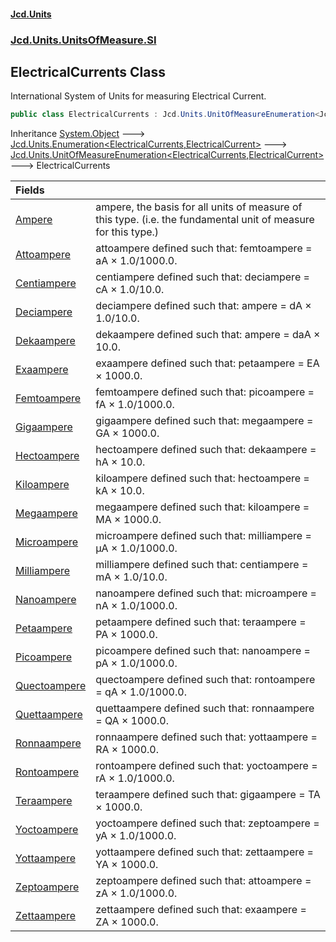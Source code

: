 #### [Jcd.Units](index.md 'index')

### [Jcd.Units.UnitsOfMeasure.SI](Jcd.Units.UnitsOfMeasure.SI.md 'Jcd.Units.UnitsOfMeasure.SI')

## ElectricalCurrents Class

International System of Units for measuring Electrical Current.

```csharp
public class ElectricalCurrents : Jcd.Units.UnitOfMeasureEnumeration<Jcd.Units.UnitsOfMeasure.SI.ElectricalCurrents, Jcd.Units.UnitTypes.ElectricalCurrent>
```

Inheritance [System.Object](https://docs.microsoft.com/en-us/dotnet/api/System.Object 'System.Object') &#129106; [Jcd.Units.Enumeration&lt;](Enumeration_TEnumeration,T_.md 'Jcd.Units.Enumeration<TEnumeration,T>')[ElectricalCurrents](ElectricalCurrents.md 'Jcd.Units.UnitsOfMeasure.SI.ElectricalCurrents')[,](Enumeration_TEnumeration,T_.md 'Jcd.Units.Enumeration<TEnumeration,T>')[ElectricalCurrent](ElectricalCurrent.md 'Jcd.Units.UnitTypes.ElectricalCurrent')[&gt;](Enumeration_TEnumeration,T_.md 'Jcd.Units.Enumeration<TEnumeration,T>') &#129106; [Jcd.Units.UnitOfMeasureEnumeration&lt;](UnitOfMeasureEnumeration_TEnumeration,T_.md 'Jcd.Units.UnitOfMeasureEnumeration<TEnumeration,T>')[ElectricalCurrents](ElectricalCurrents.md 'Jcd.Units.UnitsOfMeasure.SI.ElectricalCurrents')[,](UnitOfMeasureEnumeration_TEnumeration,T_.md 'Jcd.Units.UnitOfMeasureEnumeration<TEnumeration,T>')[ElectricalCurrent](ElectricalCurrent.md 'Jcd.Units.UnitTypes.ElectricalCurrent')[&gt;](UnitOfMeasureEnumeration_TEnumeration,T_.md 'Jcd.Units.UnitOfMeasureEnumeration<TEnumeration,T>') &#129106; ElectricalCurrents

| Fields                                                                                                           |                                                                                                                |
|:-----------------------------------------------------------------------------------------------------------------|:---------------------------------------------------------------------------------------------------------------|
| [Ampere](ElectricalCurrents.Ampere.md 'Jcd.Units.UnitsOfMeasure.SI.ElectricalCurrents.Ampere')                   | ampere, the basis for all units of measure of this type. (i.e. the fundamental unit of measure for this type.) |
| [Attoampere](ElectricalCurrents.Attoampere.md 'Jcd.Units.UnitsOfMeasure.SI.ElectricalCurrents.Attoampere')       | attoampere defined such that: femtoampere = aA × 1.0/1000.0.                                                   |
| [Centiampere](ElectricalCurrents.Centiampere.md 'Jcd.Units.UnitsOfMeasure.SI.ElectricalCurrents.Centiampere')    | centiampere defined such that: deciampere = cA × 1.0/10.0.                                                     |
| [Deciampere](ElectricalCurrents.Deciampere.md 'Jcd.Units.UnitsOfMeasure.SI.ElectricalCurrents.Deciampere')       | deciampere defined such that: ampere = dA × 1.0/10.0.                                                          |
| [Dekaampere](ElectricalCurrents.Dekaampere.md 'Jcd.Units.UnitsOfMeasure.SI.ElectricalCurrents.Dekaampere')       | dekaampere defined such that: ampere = daA × 10.0.                                                             |
| [Exaampere](ElectricalCurrents.Exaampere.md 'Jcd.Units.UnitsOfMeasure.SI.ElectricalCurrents.Exaampere')          | exaampere defined such that: petaampere = EA × 1000.0.                                                         |
| [Femtoampere](ElectricalCurrents.Femtoampere.md 'Jcd.Units.UnitsOfMeasure.SI.ElectricalCurrents.Femtoampere')    | femtoampere defined such that: picoampere = fA × 1.0/1000.0.                                                   |
| [Gigaampere](ElectricalCurrents.Gigaampere.md 'Jcd.Units.UnitsOfMeasure.SI.ElectricalCurrents.Gigaampere')       | gigaampere defined such that: megaampere = GA × 1000.0.                                                        |
| [Hectoampere](ElectricalCurrents.Hectoampere.md 'Jcd.Units.UnitsOfMeasure.SI.ElectricalCurrents.Hectoampere')    | hectoampere defined such that: dekaampere = hA × 10.0.                                                         |
| [Kiloampere](ElectricalCurrents.Kiloampere.md 'Jcd.Units.UnitsOfMeasure.SI.ElectricalCurrents.Kiloampere')       | kiloampere defined such that: hectoampere = kA × 10.0.                                                         |
| [Megaampere](ElectricalCurrents.Megaampere.md 'Jcd.Units.UnitsOfMeasure.SI.ElectricalCurrents.Megaampere')       | megaampere defined such that: kiloampere = MA × 1000.0.                                                        |
| [Microampere](ElectricalCurrents.Microampere.md 'Jcd.Units.UnitsOfMeasure.SI.ElectricalCurrents.Microampere')    | microampere defined such that: milliampere = μA × 1.0/1000.0.                                                  |
| [Milliampere](ElectricalCurrents.Milliampere.md 'Jcd.Units.UnitsOfMeasure.SI.ElectricalCurrents.Milliampere')    | milliampere defined such that: centiampere = mA × 1.0/10.0.                                                    |
| [Nanoampere](ElectricalCurrents.Nanoampere.md 'Jcd.Units.UnitsOfMeasure.SI.ElectricalCurrents.Nanoampere')       | nanoampere defined such that: microampere = nA × 1.0/1000.0.                                                   |
| [Petaampere](ElectricalCurrents.Petaampere.md 'Jcd.Units.UnitsOfMeasure.SI.ElectricalCurrents.Petaampere')       | petaampere defined such that: teraampere = PA × 1000.0.                                                        |
| [Picoampere](ElectricalCurrents.Picoampere.md 'Jcd.Units.UnitsOfMeasure.SI.ElectricalCurrents.Picoampere')       | picoampere defined such that: nanoampere = pA × 1.0/1000.0.                                                    |
| [Quectoampere](ElectricalCurrents.Quectoampere.md 'Jcd.Units.UnitsOfMeasure.SI.ElectricalCurrents.Quectoampere') | quectoampere defined such that: rontoampere = qA × 1.0/1000.0.                                                 |
| [Quettaampere](ElectricalCurrents.Quettaampere.md 'Jcd.Units.UnitsOfMeasure.SI.ElectricalCurrents.Quettaampere') | quettaampere defined such that: ronnaampere = QA × 1000.0.                                                     |
| [Ronnaampere](ElectricalCurrents.Ronnaampere.md 'Jcd.Units.UnitsOfMeasure.SI.ElectricalCurrents.Ronnaampere')    | ronnaampere defined such that: yottaampere = RA × 1000.0.                                                      |
| [Rontoampere](ElectricalCurrents.Rontoampere.md 'Jcd.Units.UnitsOfMeasure.SI.ElectricalCurrents.Rontoampere')    | rontoampere defined such that: yoctoampere = rA × 1.0/1000.0.                                                  |
| [Teraampere](ElectricalCurrents.Teraampere.md 'Jcd.Units.UnitsOfMeasure.SI.ElectricalCurrents.Teraampere')       | teraampere defined such that: gigaampere = TA × 1000.0.                                                        |
| [Yoctoampere](ElectricalCurrents.Yoctoampere.md 'Jcd.Units.UnitsOfMeasure.SI.ElectricalCurrents.Yoctoampere')    | yoctoampere defined such that: zeptoampere = yA × 1.0/1000.0.                                                  |
| [Yottaampere](ElectricalCurrents.Yottaampere.md 'Jcd.Units.UnitsOfMeasure.SI.ElectricalCurrents.Yottaampere')    | yottaampere defined such that: zettaampere = YA × 1000.0.                                                      |
| [Zeptoampere](ElectricalCurrents.Zeptoampere.md 'Jcd.Units.UnitsOfMeasure.SI.ElectricalCurrents.Zeptoampere')    | zeptoampere defined such that: attoampere = zA × 1.0/1000.0.                                                   |
| [Zettaampere](ElectricalCurrents.Zettaampere.md 'Jcd.Units.UnitsOfMeasure.SI.ElectricalCurrents.Zettaampere')    | zettaampere defined such that: exaampere = ZA × 1000.0.                                                        |
